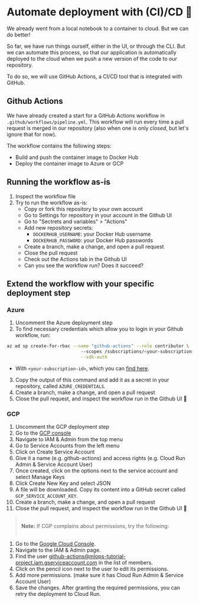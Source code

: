 # Automate deployment with (CI)/CD 🤖

We already went from a local notebook to a container to cloud. But we can do better!

So far, we have run things ourself, either in the UI, or through the CLI. But we can automate this process, so that our application is automatically deployed to the cloud when we push a new version of the code to our repository.

To do so, we will use GitHub Actions, a CI/CD tool that is integrated with GitHub.

## Github Actions

We have already created a start for a GitHub Actions workflow in `.github/workflows/pipeline.yml`. This workflow will run every time a pull request is merged in our repository (also when one is only *closed*, but let's ignore that for now).

The workflow contains the following steps:
- Build and push the container image to Docker Hub
- Deploy the container image to Azure or GCP

## Running the workflow as-is

1. Inspect the workflow file
2. Try to run the workflow as-is:
   - Copy or fork this repository to your own account
   - Go to Settings for repository in your account in the Github UI 
   - Go to "Sectrets and variables" > "Actions"
   - Add new repository secrets:
     - `DOCKERHUB_USERNAME`: your Docker Hub username
     - `DOCKERHUB_PASSWORD`: your Docker Hub passwords
   - Create a branch, make a change, and open a pull request
   - Close the pull request
   - Check out the Actions tab in the Github UI
   - Can you see the workflow run? Does it succeed?

## Extend the workflow with your specific deployment step

### Azure

1. Uncomment the Azure deployment step
2. To find necessary credentials which allow you to login in your Github workflow, run:

```bash
az ad sp create-for-rbac --name "github-actions" --role contributor \                        
                            --scopes /subscriptions/<your-subscription-id>/resourceGroups/mlops-tutorial \
                            --sdk-auth
```
- With `<your-subscription-id>`, which you can [find here](https://portal.azure.com/#blade/Microsoft_Azure_Billing/SubscriptionsBlade).

3. Copy the output of this command and add it as a secret in your repository, called `AZURE_CREDENTIALS`.
4. Create a branch, make a change, and open a pull request
5. Close the pull request, and inspect the workflow run in the Github UI 🎉

### GCP

1. Uncomment the GCP deployment step
2. Go to the [GCP console](https://console.cloud.google.com/)
3. Navigate to IAM & Admin from the top menu
4. Go to Service Accounts from the left menu
5. Click on Create Service Account
6. Give it a name (e.g. github-actions) and access rights (e.g. Cloud Run Admin & Service Account User)
7. Once created, click on the options next to the service account and select Manage Keys
8. Click Create New Key and select JSON
9. A file will be downloaded. Copy its content into a GitHub secret called `GCP_SERVICE_ACCOUNT_KEY`.
10. Create a branch, make a change, and open a pull request
11. Close the pull request, and inspect the workflow run in the Github UI 🎉

> <br>**Note:** If CGP complains about permissions, try the following: <br><br>
1. Go to the [Google Cloud Console](https://console.cloud.google.com/).
2. Navigate to the IAM & Admin page.
3. Find the user github-actions@mlops-tutorial-project.iam.gserviceaccount.com in the list of members.
4. Click on the pencil icon next to the user to edit its permissions.
5. Add more permissions. (make sure it has Cloud Run Admin & Service Account User)
6. Save the changes.
After granting the required permissions, you can retry the deployment to Cloud Run.
